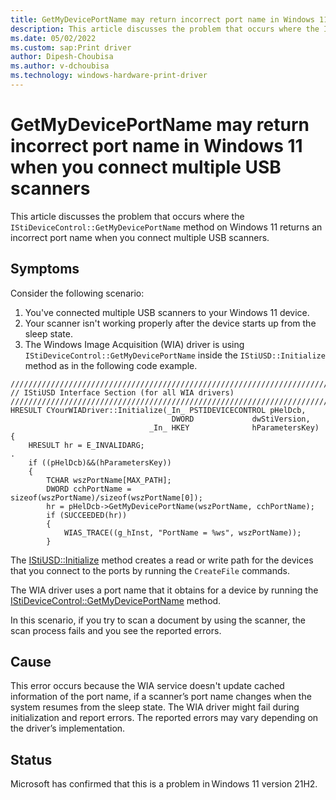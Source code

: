 ```yaml
---
title: GetMyDevicePortName may return incorrect port name in Windows 11 when you connect multiple USB scanners
description: This article discusses the problem that occurs where the IStiDeviceControl::GetMyDevicePortName method on Windows 11 returns an incorrect port name when you connect multiple USB scanners.
ms.date: 05/02/2022
ms.custom: sap:Print driver
author: Dipesh-Choubisa
ms.author: v-dchoubisa
ms.technology: windows-hardware-print-driver
---
```


# GetMyDevicePortName may return incorrect port name in Windows 11 when you connect multiple USB scanners

This article discusses the problem that occurs where the `IStiDeviceControl::GetMyDevicePortName` method on Windows 11 returns an incorrect port name when you connect multiple USB scanners.

## Symptoms

Consider the following scenario:

1. You've connected multiple USB scanners to your Windows 11 device.
1. Your scanner isn't working properly after the device starts up from the sleep state.
1. The Windows Image Acquisition (WIA) driver is using `IStiDeviceControl::GetMyDevicePortName` inside the `IStiUSD::Initialize` method as in the following code example.

```cppwinrt
///////////////////////////////////////////////////////////////////////////
// IStiUSD Interface Section (for all WIA drivers)
///////////////////////////////////////////////////////////////////////////
HRESULT CYourWIADriver::Initialize(_In_ PSTIDEVICECONTROL pHelDcb,
                                    DWORD             dwStiVersion,
                               _In_ HKEY              hParametersKey)
{
    HRESULT hr = E_INVALIDARG;
.
    if ((pHelDcb)&&(hParametersKey))
    {
        TCHAR wszPortName[MAX_PATH];
        DWORD cchPortName = sizeof(wszPortName)/sizeof(wszPortName[0]);
        hr = pHelDcb->GetMyDevicePortName(wszPortName, cchPortName);
        if (SUCCEEDED(hr))
        {
            WIAS_TRACE((g_hInst, "PortName = %ws", wszPortName));
        }
```

The [IStiUSD::Initialize](/windows-hardware/drivers/ddi/stiusd/nf-stiusd-istiusd-initialize) method creates a read or write path for the devices that you connect to the ports by running the `CreateFile` commands.

The WIA driver uses a port name that it obtains for a device by running the [IStiDeviceControl::GetMyDevicePortName](/windows-hardware/drivers/ddi/stiusd/nf-stiusd-istidevicecontrol-getmydeviceportname) method.

In this scenario, if you try to scan a document by using the scanner, the scan process fails and you see the reported errors.

## Cause

This error occurs because the WIA service doesn't update cached information of the port name, if a scanner’s port name changes when the system resumes from the sleep state. The WIA driver might fail during initialization and report errors. The reported errors may vary depending on the driver’s implementation.  

## Status

Microsoft has confirmed that this is a problem in Windows 11 version 21H2.
